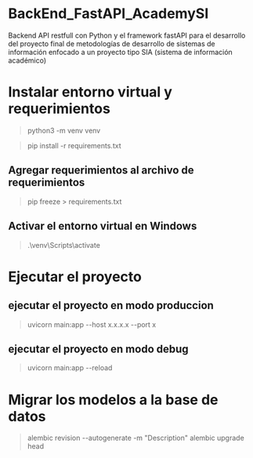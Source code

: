 # BackEnd_FastAPI_AcademySI
Backend API restfull con Python y el framework fastAPI para el desarrollo del proyecto final de metodologías de desarrollo de sistemas de información enfocado a un proyecto tipo SIA (sistema de información académico)


# Instalar entorno virtual y requerimientos
> python3 -m venv venv

> pip install -r requirements.txt

## Agregar requerimientos al archivo de requerimientos
> pip freeze > requirements.txt

## Activar el entorno virtual en Windows
> .\venv\Scripts\activate


# Ejecutar el proyecto
## ejecutar el proyecto en modo produccion
> uvicorn main:app --host x.x.x.x --port x

## ejecutar el proyecto en modo debug
> uvicorn main:app --reload 

# Migrar los modelos a la base de datos
> alembic revision --autogenerate -m "Description"
> alembic upgrade head
